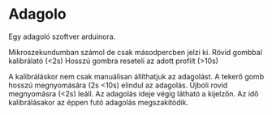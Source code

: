 # Adagolo
Egy adagoló szoftver arduinora.

Mikroszekundumban számol de csak másodpercben jelzi ki.
Rövid gombbal kalibrálató (<2s)
Hosszú gombra reseteli az adott profilt (>10s)

A kalibráláskor nem csak manuálisan állíthatjuk az adagolást. 
A tekerő gomb hosszú megnyomására (2s <10s) elindul az adagolás. 
Újboli rovid megnyomásra (<2s) leáll.
Az adagolás ideje végig látható a kijelzőn. 
Az idő kalibrálásakor az éppen futó adagolás megszakítódik.

